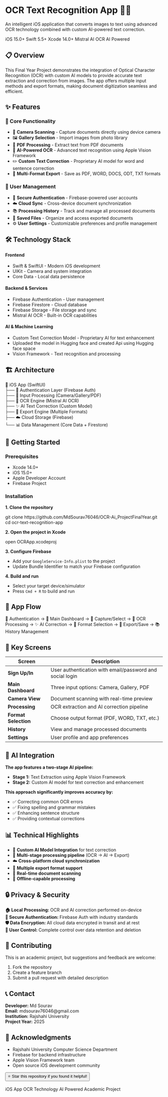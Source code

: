 <div class="container">
  <div class="header">
      <h1>OCR Text Recognition App 📱✨</h1>
      <p>An intelligent iOS application that converts images to text using advanced OCR technology combined with custom AI-powered text correction.</p>
            
  <div class="badges">
      <span class="badge">iOS 15.0+</span>
      <span class="badge">Swift 5.5+</span>
      <span class="badge">Xcode 14.0+</span>
      <span class="badge">Mistral AI OCR</span>
      <span class="badge">AI Powered</span>
  </div>
</div>

  <h2>📋 Overview</h2>
  <p>This Final Year Project demonstrates the integration of Optical Character Recognition (OCR) with custom AI models to provide accurate text extraction and correction from images. The app offers multiple input methods and export formats, making document digitization seamless and efficient.</p>

  <h2>✨ Features</h2>
  
  <div class="feature-grid">
      <div class="feature-card">
          <h3>🎯 Core Functionality</h3>
          <ul>
              <li>📸 <strong>Camera Scanning</strong> - Capture documents directly using device camera</li>
              <li>🖼️ <strong>Gallery Selection</strong> - Import images from photo library</li>
              <li>📄 <strong>PDF Processing</strong> - Extract text from PDF documents</li>
              <li>🤖 <strong>AI-Powered OCR</strong> - Advanced text recognition using Apple Vision Framework</li>
              <li>✏️ <strong>Custom Text Correction</strong> - Proprietary AI model for word and sentence correction</li>
              <li>📱 <strong>Multi-Format Export</strong> - Save as PDF, WORD, DOCS, ODT, TXT formats</li>
          </ul>
      </div>
      
  <div class="feature-card">
      <h3>👤 User Management</h3>
      <ul>
          <li>🔐 <strong>Secure Authentication</strong> - Firebase-powered user accounts</li>
          <li>☁️ <strong>Cloud Sync</strong> - Cross-device document synchronization</li>
          <li>📚 <strong>Processing History</strong> - Track and manage all processed documents</li>
          <li>💾 <strong>Saved Files</strong> - Organize and access exported documents</li>
          <li>⚙️ <strong>User Settings</strong> - Customizable preferences and profile management</li>
      </ul>
  </div>
  </div>

  <h2>🛠️ Technology Stack</h2>
  
  <div class="tech-stack">
      <div class="tech-category">
          <h4>Frontend</h4>
          <ul>
              <li>Swift & SwiftUI - Modern iOS development</li>
              <li>UIKit - Camera and system integration</li>
              <li>Core Data - Local data persistence</li>
          </ul>
      </div>
      
  <div class="tech-category">
      <h4>Backend & Services</h4>
      <ul>
          <li>Firebase Authentication - User management</li>
          <li>Firebase Firestore - Cloud database</li>
          <li>Firebase Storage - File storage and sync</li>
          <li>Mistral AI OCR - Built-in OCR capabilities</li>
      </ul>
  </div>
  
  <div class="tech-category">
      <h4>AI & Machine Learning</h4>
      <ul>
          <li>Custom Text Correction Model - Proprietary AI for text enhancement</li>
          <li>Uploaded the model in Hugging face and created Api using Hugging face space</li>
          <li>Vision Framework - Text recognition and processing</li>
      </ul>
  </div>
  </div>

  <h2>🏗️ Architecture</h2>
  <div class="architecture">
      📱 iOS App (SwiftUI)<br>
      ├── 🔐 Authentication Layer (Firebase Auth)<br>
      ├── 📸 Input Processing (Camera/Gallery/PDF)<br>
      ├── 🤖 OCR Engine (Mistral AI OCR)<br>
      ├── ✨ AI Text Correction (Custom Model)<br>
      ├── 💾 Export Engine (Multiple Formats)<br>
      ├── ☁️ Cloud Storage (Firebase)<br>
      └── 📊 Data Management (Core Data + Firestore)<br>
  </div>

  <h2>🚀 Getting Started</h2>
  
  <h3>Prerequisites</h3>
  <ul>
      <li>Xcode 14.0+</li>
      <li>iOS 15.0+</li>
      <li>Apple Developer Account</li>
      <li>Firebase Project</li>
  </ul>

  <h3>Installation</h3>
  
  <p><strong>1. Clone the repository</strong></p>
  <div class="code-block">
git clone https://github.com/MdSourav76046/OCR-Ai_ProjectFinalYear.git
cd ocr-text-recognition-app
        </div>

  <p><strong>2. Open the project in Xcode</strong></p>
  <div class="code-block">
open OCRApp.xcodeproj
        </div>

<p><strong>3. Configure Firebase</strong></p>
<ul>
  <li>Add your <code>GoogleService-Info.plist</code> to the project</li>
  <li>Update Bundle Identifier to match your Firebase configuration</li>
</ul>

<p><strong>4. Build and run</strong></p>
<ul>
  <li>Select your target device/simulator</li>
  <li>Press <code>Cmd + R</code> to build and run</li>
</ul>

<h2>📱 App Flow</h2>
<div class="app-flow">
  🔑 Authentication → 📱 Main Dashboard → 📸 Capture/Select → 
  🤖 OCR Processing → ✨ AI Correction → 📝 Format Selection → 
  💾 Export/Save → 📚 History Management
</div>

<h2>🎯 Key Screens</h2>
<table>
  <thead>
      <tr>
          <th>Screen</th>
          <th>Description</th>
      </tr>
  </thead>
  <tbody>
      <tr>
          <td><strong>Sign Up/In</strong></td>
          <td>User authentication with email/password and social login</td>
      </tr>
      <tr>
          <td><strong>Main Dashboard</strong></td>
          <td>Three input options: Camera, Gallery, PDF</td>
      </tr>
      <tr>
          <td><strong>Camera View</strong></td>
          <td>Document scanning with real-time preview</td>
      </tr>
      <tr>
          <td><strong>Processing</strong></td>
          <td>OCR extraction and AI correction pipeline</td>
      </tr>
      <tr>
          <td><strong>Format Selection</strong></td>
          <td>Choose output format (PDF, WORD, TXT, etc.)</td>
      </tr>
      <tr>
          <td><strong>History</strong></td>
          <td>View and manage processed documents</td>
      </tr>
      <tr>
          <td><strong>Settings</strong></td>
          <td>User profile and app preferences</td>
      </tr>
  </tbody>
</table>

<h2>🧠 AI Integration</h2>
<div class="highlight-box">
  <p><strong>The app features a two-stage AI pipeline:</strong></p>
  <ul>
      <li><strong>Stage 1:</strong> Text Extraction using Apple Vision Framework</li>
      <li><strong>Stage 2:</strong> Custom AI model for text correction and enhancement</li>
  </ul>
  
  <p><strong>This approach significantly improves accuracy by:</strong></p>
  <ul>
      <li>✅ Correcting common OCR errors</li>
      <li>✅ Fixing spelling and grammar mistakes</li>
      <li>✅ Enhancing sentence structure</li>
      <li>✅ Providing contextual corrections</li>
  </ul>
</div>

<h2>📊 Technical Highlights</h2>
<ul>
  <li>🤖 <strong>Custom AI Model Integration</strong> for text correction</li>
  <li>🔄 <strong>Multi-stage processing pipeline</strong> (OCR → AI → Export)</li>
  <li>☁️ <strong>Cross-platform cloud synchronization</strong></li>
  <li>📁 <strong>Multiple export format support</strong></li>
  <li>📸 <strong>Real-time document scanning</strong></li>
  <li>📱 <strong>Offline-capable processing</strong></li>
</ul>

<h2>🔒 Privacy & Security</h2>
<div class="security-features">
  <div class="security-item">
      <strong>🏠 Local Processing: </strong> OCR and AI correction performed on-device
  </div>
  <div class="security-item">
      <strong>🔐 Secure Authentication: </strong> Firebase Auth with industry standards
  </div>
  <div class="security-item">
      <strong>🛡️ Data Encryption: </strong> All cloud data encrypted in transit and at rest
  </div>
  <div class="security-item">
      <strong>👤 User Control: </strong> Complete control over data retention and deletion
  </div>
</div>

<h2>🤝 Contributing</h2>
<p>This is an academic project, but suggestions and feedback are welcome:</p>
<ol>
  <li>Fork the repository</li>
  <li>Create a feature branch</li>
  <li>Submit a pull request with detailed description</li>
</ol>

<div class="contact-section">
  <h2>📞 Contact</h2>
  <p><strong>Developer:</strong> Md Sourav<br>
  <strong>Email:</strong> mdsourav76046@gmail.com<br>
  <strong>Institution:</strong> Rajshahi University<br>
  <strong>Project Year:</strong> 2025</p>
</div>

<h2>🙏 Acknowledgments</h2>
<ul>
  <li>Rajshahi University Computer Science Department</li>
  <li>Firebase for backend infrastructure</li>
  <li>Apple Vision Framework team</li>
  <li>Open source iOS development community</li>
</ul>

<div class="footer">
  <button class="star-button">⭐ Star this repository if you found it helpful!</button>
  <br><br>
  <div class="badges">
      <span class="badge">iOS App</span>
      <span class="badge">OCR Technology</span>
      <span class="badge">AI Powered</span>
      <span class="badge">Academic Project</span>
  </div>
</div>
</div>
